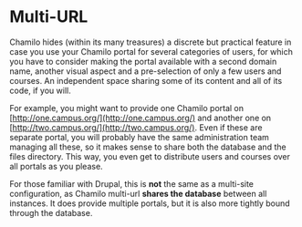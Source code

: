 # Multi-URL

Chamilo hides \(within its many treasures\) a discrete but practical feature in case you use your Chamilo portal for several categories of users, for which you have to consider making the portal available with a second domain name, another visual aspect and a pre-selection of only a few users and courses. An independent space sharing some of its content and all of its code, if you will.

For example, you might want to provide one Chamilo portal on [http://one.campus.org/](http://one.campus.org/) and another one on [http://two.campus.org/](http://two.campus.org/). Even if these are separate portal, you will probably have the same administration team managing all these, so it makes sense to share both the database and the files directory. This way, you even get to distribute users and courses over all portals as you please.

For those familiar with Drupal, this is **not** the same as a multi-site configuration, as Chamilo multi-url **shares the database** between all instances. It does provide multiple portals, but it is also more tightly bound through the database.

